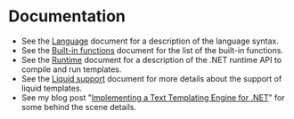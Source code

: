 # Documentation

* See the [Language](language.md) document for a description of the language syntax.
* See the [Built-in functions](builtins.md) document for the list of the built-in functions.
* See the [Runtime](runtime.md) document for a description of the .NET runtime API to compile and run templates.
* See the [Liquid support](liquid-support.md) document for more details about the support of liquid templates.
* See my blog post "[Implementing a Text Templating Engine for .NET](http://xoofx.com/blog/2017/11/13/implementing-a-text-templating-language-and-engine-for-dotnet/)" for some behind the scene details.